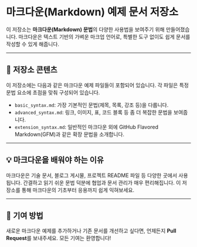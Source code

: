 
# 마크다운(Markdown) 예제 문서 저장소

이 저장소는 **마크다운(Markdown) 문법**의 다양한 사용법을 보여주기 위해 만들어졌습니다. 마크다운은 텍스트 기반의 가벼운 마크업 언어로, 특별한 도구 없이도 쉽게 문서를 작성할 수 있게 해줍니다.

---
## 📝 저장소 콘텐츠

이 저장소에는 다음과 같은 마크다운 예제 파일들이 포함되어 있습니다. 각 파일은 특정 문법 요소에 초점을 맞춰 구성되어 있습니다.

- `basic_syntax.md`: 가장 기본적인 문법(제목, 목록, 강조 등)을 다룹니다.
- `advanced_syntax.md`: 링크, 이미지, 표, 코드 블록 등 좀 더 복잡한 문법을 보여줍니다.
- `extension_syntax.md`: 일반적인 마크다운 외에 GitHub Flavored Markdown(GFM)과 같은 확장 문법을 소개합니다.

---
## 💡 마크다운을 배워야 하는 이유

마크다운은 기술 문서, 블로그 게시물, 프로젝트 README 파일 등 다양한 곳에서 사용됩니다. 간결하고 읽기 쉬운 문법 덕분에 협업과 문서 관리가 매우 편리해집니다. 이 저장소를 통해 마크다운의 기초부터 응용까지 쉽게 익혀보세요.

---
## 🚀 기여 방법

새로운 마크다운 예제를 추가하거나 기존 문서를 개선하고 싶다면, 언제든지 **Pull Request**를 보내주세요. 모든 기여는 환영합니다!
```
